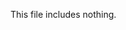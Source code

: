 <!-- >>>>>> BEGIN GENERATED FILE (include): SOURCE C:/Users/Burdette/Documents/GitHub/markdown_helper/test/include/templates/nothing_markdown.md -->
This file includes nothing.
<!-- <<<<<< END GENERATED FILE (include): SOURCE C:/Users/Burdette/Documents/GitHub/markdown_helper/test/include/templates/nothing_markdown.md -->
